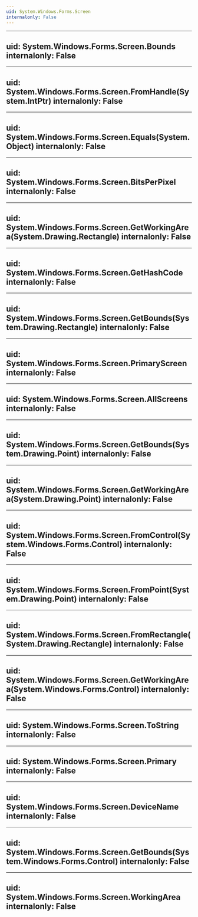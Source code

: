 ```yaml
---
uid: System.Windows.Forms.Screen
internalonly: False
---
```


---
uid: System.Windows.Forms.Screen.Bounds
internalonly: False
---

---
uid: System.Windows.Forms.Screen.FromHandle(System.IntPtr)
internalonly: False
---

---
uid: System.Windows.Forms.Screen.Equals(System.Object)
internalonly: False
---

---
uid: System.Windows.Forms.Screen.BitsPerPixel
internalonly: False
---

---
uid: System.Windows.Forms.Screen.GetWorkingArea(System.Drawing.Rectangle)
internalonly: False
---

---
uid: System.Windows.Forms.Screen.GetHashCode
internalonly: False
---

---
uid: System.Windows.Forms.Screen.GetBounds(System.Drawing.Rectangle)
internalonly: False
---

---
uid: System.Windows.Forms.Screen.PrimaryScreen
internalonly: False
---

---
uid: System.Windows.Forms.Screen.AllScreens
internalonly: False
---

---
uid: System.Windows.Forms.Screen.GetBounds(System.Drawing.Point)
internalonly: False
---

---
uid: System.Windows.Forms.Screen.GetWorkingArea(System.Drawing.Point)
internalonly: False
---

---
uid: System.Windows.Forms.Screen.FromControl(System.Windows.Forms.Control)
internalonly: False
---

---
uid: System.Windows.Forms.Screen.FromPoint(System.Drawing.Point)
internalonly: False
---

---
uid: System.Windows.Forms.Screen.FromRectangle(System.Drawing.Rectangle)
internalonly: False
---

---
uid: System.Windows.Forms.Screen.GetWorkingArea(System.Windows.Forms.Control)
internalonly: False
---

---
uid: System.Windows.Forms.Screen.ToString
internalonly: False
---

---
uid: System.Windows.Forms.Screen.Primary
internalonly: False
---

---
uid: System.Windows.Forms.Screen.DeviceName
internalonly: False
---

---
uid: System.Windows.Forms.Screen.GetBounds(System.Windows.Forms.Control)
internalonly: False
---

---
uid: System.Windows.Forms.Screen.WorkingArea
internalonly: False
---
